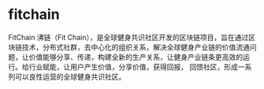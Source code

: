 # fitchain
FitChain 沸链（Fit Chain），是全球健身共识社区开发的区块链项目，旨在通过区块链技术，分布式社群，去中心化的组织关系，解决全球健身产业链的价值流通问题，让价值能够分享、传递，构建全新的生产关系，让健身产业链条更高效的运行。给行业赋能，让用户产生价值，分享价值，获得回报， 回馈社区，形成一系列可以良性运营的全球健身共识社区。
